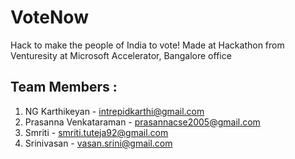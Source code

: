 VoteNow
=======

Hack to make the people of India to vote! 
Made at Hackathon from Venturesity at Microsoft Accelerator, Bangalore office

Team Members :
---------------

1. NG Karthikeyan - intrepidkarthi@gmail.com
2. Prasanna Venkataraman - prasannacse2005@gmail.com
3. Smriti - smriti.tuteja92@gmail.com
4. Srinivasan - vasan.srini@gmail.com
